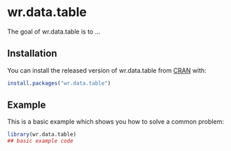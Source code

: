
# wr.data.table

<!-- badges: start -->
<!-- badges: end -->

The goal of wr.data.table is to ...

## Installation

You can install the released version of wr.data.table from [CRAN](https://CRAN.R-project.org) with:

``` r
install.packages("wr.data.table")
```

## Example

This is a basic example which shows you how to solve a common problem:

``` r
library(wr.data.table)
## basic example code
```
